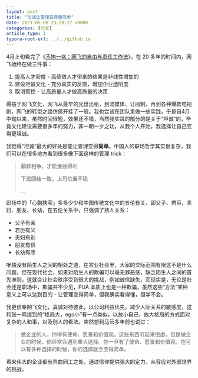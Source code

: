 ```yaml
---
layout: post
title: "坦诚让管理变得更简单"
date: 2021-05-08 23:28:27 +0800
categories: [分享]
article_type: 1
typora-root-url: ../../github.io
---
```


4月上旬看完了《[不拘一格：网飞的自由与责任工作法](https://book.douban.com/subject/35102294/)》，在 20 多年的时间内，网飞始终在做三件事：

1. 提高人才密度 - 高绩效人才带来的结果是非线性增加的
2. 建设坦诚文化 - 充分真实的反馈，增加企业透明度
3. 取消管控 - 让高质量人才做高质量的决策

得益于网飞文化，网飞从最早的光盘出租，到流媒体、订阅制，再到各种爆款电视剧，网飞的转型之路仿佛开挂了一般。我也尝试在团队里做一些实践，于是自4月中旬以来，虽然时间很短，效果还不错，当然我实践的部分的是关于“坦诚”的，毕竟文化建设需要很多年的努力，非一朝一夕之功，从我个人开始，我选择让自己变得更坦诚。

我觉得“坦诚”最大的好处是能让管理变得**简单**。中国人的职场哲学其实很复杂，我们可以在很多地方看到很多像下面这样的管理 trick：

> 鹬蚌相争，才能渔翁得利
>
> 下属团结一致，上司位置不稳
>
> ...

职场中的「心胸狭窄」多多少少和中国传统文化中的五伦有关，即父子、君臣、夫妇、朋友、长幼，在五伦关系中，只强调了熟人关系：

- 父子有亲
- 君臣有义
- 夫妇有别
- 朋友有信
- 长幼有序

唯独没有陌生人之间的相处之道，在农业社会里，大家的交际范围有限这不是什么问题，但在现代社会，如果对陌生人的欺骗可以毫无罪恶感，缺乏陌生人之间的首先准则，这就会让社会秩序受到很大的挑战，例如诚信缺失，而现实是，无论是社会还是职场中，欺骗并不少见，PUA 本质上也是一种欺骗，虽然这些“方法”某种意义上可以达到目的 - 让管理变得简单，但我确实看得懂，但学不会。

我更信奉网飞文化，真诚对待彼此，以公司利益优先，减少人际关系的敏感度，这和张一鸣提到的“格局大，ego小”有一点类似，以放小自己、放大格局的方式面对复杂的人和事，以及别人的看法。突然想到马云多年前也说过：

> 做企业的人，你得有使命、愿景和价值观。这些东西听起来很虚，但是做企业的时候，你经常会遇到重大选择。你一旦有了使命、愿景和价值观，在可以有多种选择的时候，你的选择就会变得简单。

看来伟大的企业都有异曲同工之处，通过信仰提供强大的定力，从容应对外部世界的挑战。

